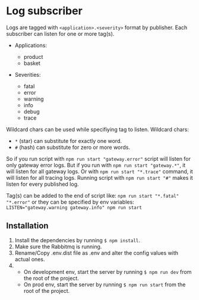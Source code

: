 # Log subscriber

Logs are tagged with `<application>.<severity>` format by publisher.
Each subscriber can listen for one or more tag(s).
- Applications:
  - product
  - basket

- Severities:
  - fatal
  - error
  - warning
  - info
  - debug
  - trace

Wildcard chars can be used while specifiying tag to listen. Wildcard chars:
  - `*` (star) can substitute for exactly one word.
  - `#` (hash) can substitute for zero or more words.

So if you run script with `npm run start "gateway.error"` script will listen for only gateway error logs.
But if you run with `npm run start "gateway.*"`, it will listen for all gateway logs.
Or with `npm run start "*.trace"` command, it will listen for all tracing logs.
Running script with `npm run start "#"` makes it listen for every published log.

Tag(s) can be added to the end of script like: 
`npm run start "*.fatal" "*.error"`
or they can be specified by env variables: 
`LISTEN="gateway.warning gateway.info" npm run start`

## Installation
1. Install the dependencies by running `$ npm install`.
1. Make sure the Rabbitmq is running.
1. Rename/Copy .env.dist file as .env and alter the config values with actual ones.
1. 
    - On development env, start the server by running `$ npm run dev` from the root of the project.
    - On prod env, start the server by running `$ npm run start` from the root of the project.
